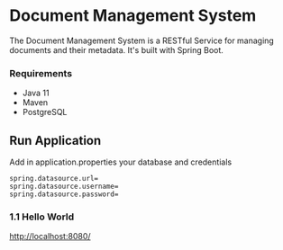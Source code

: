 # Document Management System

The Document Management System is a RESTful Service for managing documents and their metadata. 
It's built with Spring Boot.

### Requirements

- Java 11
- Maven
- PostgreSQL

## Run Application

Add in application.properties your database and credentials

```
spring.datasource.url=
spring.datasource.username=
spring.datasource.password=
```

### 1.1 Hello World
[http://localhost:8080/](http://localhost:8080/)




